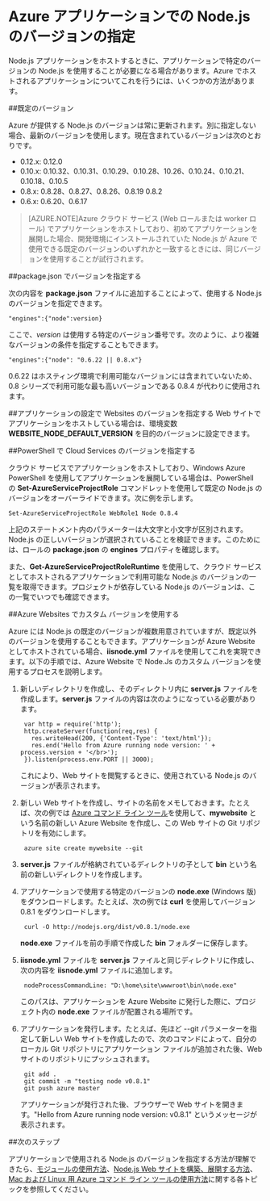 <properties pageTitle="Node.js のバージョンの指定" description="Azure Websites と Cloud Services で使用される Node.js のバージョンを指定する方法を説明します。" services="" documentationCenter="nodejs" authors="MikeWasson" manager="wpickett" editor="mollybos"/>

<tags ms.service="multiple" ms.workload="na" ms.tgt_pltfrm="na" ms.devlang="nodejs" ms.topic="article" ms.date="08/31/2015" ms.author="mwasson"/>





# Azure アプリケーションでの Node.js のバージョンの指定

Node.js アプリケーションをホストするときに、アプリケーションで特定のバージョンの Node.js を使用することが必要になる場合があります。Azure でホストされるアプリケーションについてこれを行うには、いくつかの方法があります。

##既定のバージョン

Azure が提供する Node.js のバージョンは常に更新されます。別に指定しない場合、最新のバージョンを使用します。現在含まれているバージョンは次のとおりです。

- 0\.12.x: 0.12.0
- 0\.10.x: 0.10.32、0.10.31、0.10.29、0.10.28、10.26、0.10.24、0.10.21、0.10.18、0.10.5
- 0\.8.x: 0.8.28、0.8.27、0.8.26、0.8.19 0.8.2
- 0\.6.x: 0.6.20、0.6.17

> [AZURE.NOTE]Azure クラウド サービス (Web ロールまたは worker ロール) でアプリケーションをホストしており、初めてアプリケーションを展開した場合、開発環境にインストールされていた Node.js が Azure で使用できる既定のバージョンのいずれかと一致するときには、同じバージョンを使用することが試行されます。

##package.json でバージョンを指定する

次の内容を **package.json** ファイルに追加することによって、使用する Node.js のバージョンを指定できます。

	"engines":{"node":version}

ここで、*version* は使用する特定のバージョン番号です。次のように、より複雑なバージョンの条件を指定することもできます。

	"engines":{"node": "0.6.22 || 0.8.x"}

0\.6.22 はホスティング環境で利用可能なバージョンには含まれていないため、0.8 シリーズで利用可能な最も高いバージョンである 0.8.4 が代わりに使用されます。

##アプリケーションの設定で Websites のバージョンを指定する
Web サイトでアプリケーションをホストしている場合は、環境変数 **WEBSITE\_NODE\_DEFAULT\_VERSION** を目的のバージョンに設定できます。

##PowerShell で Cloud Services のバージョンを指定する

クラウド サービスでアプリケーションをホストしており、Windows Azure PowerShell を使用してアプリケーションを展開している場合は、PowerShell の **Set-AzureServiceProjectRole** コマンドレットを使用して既定の Node.js のバージョンをオーバーライドできます。次に例を示します。

	Set-AzureServiceProjectRole WebRole1 Node 0.8.4

上記のステートメント内のパラメーターは大文字と小文字が区別されます。Node.js の正しいバージョンが選択されていることを検証できます。このためには、ロールの **package.json** の **engines** プロパティを確認します。

また、**Get-AzureServiceProjectRoleRuntime** を使用して、クラウド サービスとしてホストされるアプリケーションで利用可能な Node.js のバージョンの一覧を取得できます。プロジェクトが依存している Node.js のバージョンは、この一覧でいつでも確認できます。

##Azure Websites でカスタム バージョンを使用する

Azure には Node.js の既定のバージョンが複数用意されていますが、既定以外のバージョンを使用することもできます。アプリケーションが Azure Website としてホストされている場合、**iisnode.yml** ファイルを使用してこれを実現できます。以下の手順では、Azure Website で Node.Js のカスタム バージョンを使用するプロセスを説明します。

1. 新しいディレクトリを作成し、そのディレクトリ内に **server.js** ファイルを作成します。**server.js** ファイルの内容は次のようになっている必要があります。

		var http = require('http');
		http.createServer(function(req,res) {
		  res.writeHead(200, {'Content-Type': 'text/html'});
		  res.end('Hello from Azure running node version: ' + process.version + '</br>');
		}).listen(process.env.PORT || 3000);

	これにより、Web サイトを閲覧するときに、使用されている Node.js のバージョンが表示されます。

2. 新しい Web サイトを作成し、サイトの名前をメモしておきます。たとえば、次の例では [Azure コマンド ライン ツール]を使用して、**mywebsite** という名前の新しい Azure Website を作成し、この Web サイトの Git リポジトリを有効にします。

		azure site create mywebsite --git

3. **server.js** ファイルが格納されているディレクトリの子として **bin** という名前の新しいディレクトリを作成します。

4. アプリケーションで使用する特定のバージョンの **node.exe** (Windows 版) をダウンロードします。たとえば、次の例では **curl** を使用してバージョン 0.8.1 をダウンロードします。

		curl -O http://nodejs.org/dist/v0.8.1/node.exe

	**node.exe** ファイルを前の手順で作成した **bin** フォルダーに保存します。

5. **iisnode.yml** ファイルを **server.js** ファイルと同じディレクトリに作成し、次の内容を **iisnode.yml** ファイルに追加します。

		nodeProcessCommandLine: "D:\home\site\wwwroot\bin\node.exe"

	このパスは、アプリケーションを Azure Website に発行した際に、プロジェクト内の **node.exe** ファイルが配置される場所です。

6. アプリケーションを発行します。たとえば、先ほど --git パラメーターを指定して新しい Web サイトを作成したので、次のコマンドによって、自分のローカル Git リポジトリにアプリケーション ファイルが追加された後、Web サイトのリポジトリにプッシュされます。

		git add .
		git commit -m "testing node v0.8.1"
		git push azure master

	アプリケーションが発行された後、ブラウザーで Web サイトを開きます。"Hello from Azure running node version: v0.8.1" というメッセージが表示されます。

##次のステップ

アプリケーションで使用される Node.js のバージョンを指定する方法が理解できたら、[モジュールの使用方法]、[Node.js Web サイトを構築、展開する方法]、[Mac および Linux 用 Azure コマンド ライン ツールの使用方法]に関する各トピックを参照してください。

[Mac および Linux 用 Azure コマンド ライン ツールの使用方法]: xplat-cli.md
[Azure コマンド ライン ツール]: xplat-cli.md
[モジュールの使用方法]: nodejs-use-node-modules-azure-apps.md
[Node.js Web サイトを構築、展開する方法]: web-sites-nodejs-develop-deploy-mac.md

<!---HONumber=September15_HO1-->